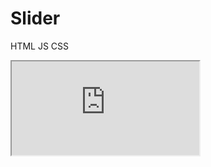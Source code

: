 # Slider
HTML JS CSS

<iframe src=https://snappify.com/embed/8e0f3212-413b-4e3e-b8e3-aa78bfe3bae5?responsive></iframe>
